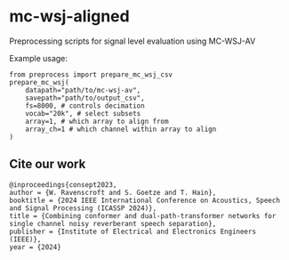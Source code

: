 # mc-wsj-aligned
Preprocessing scripts for signal level evaluation using MC-WSJ-AV

Example usage:
```
from preprocess import prepare_mc_wsj_csv
prepare_mc_wsj(
    datapath="path/to/mc-wsj-av",
    savepath="path/to/output_csv",
    fs=8000, # controls decimation
    vocab="20k", # select subsets
    array=1, # which array to align from
    array_ch=1 # which channel within array to align
)
```

## Cite our work
```
@inproceedings{consept2023,
author = {W. Ravenscroft and S. Goetze and T. Hain},
booktitle = {2024 IEEE International Conference on Acoustics, Speech and Signal Processing (ICASSP 2024)},
title = {Combining conformer and dual-path-transformer networks for single channel noisy reverberant speech separation},
publisher = {Institute of Electrical and Electronics Engineers (IEEE)},
year = {2024}
```
